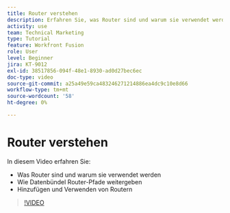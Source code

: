 ```yaml
---
title: Router verstehen
description: Erfahren Sie, was Router sind und warum sie verwendet werden, wie Datenbündel Routerpfade verteilen und wie Router hinzugefügt und verwendet werden, alles in [!DNL Adobe Workfront Fusion].
activity: use
team: Technical Marketing
type: Tutorial
feature: Workfront Fusion
role: User
level: Beginner
jira: KT-9012
exl-id: 38517856-094f-48e1-8930-ad0d27bec6ec
doc-type: video
source-git-commit: a25a49e59ca483246271214886ea4dc9c10e8d66
workflow-type: tm+mt
source-wordcount: '58'
ht-degree: 0%

---
```


# Router verstehen

In diesem Video erfahren Sie:

* Was Router sind und warum sie verwendet werden
* Wie Datenbündel Router-Pfade weitergeben
* Hinzufügen und Verwenden von Routern

>[!VIDEO](https://video.tv.adobe.com/v/335271/?quality=12&learn=on)
